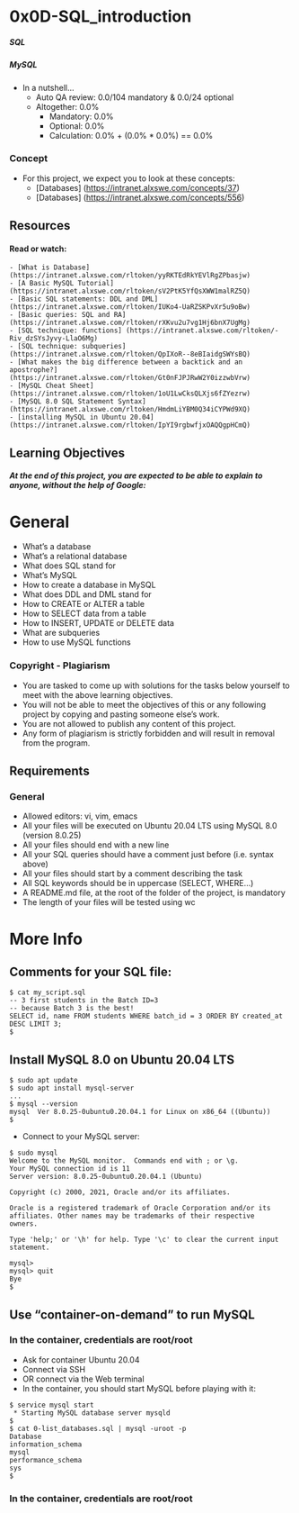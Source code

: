 # 0x0D-SQL_introduction
#####  SQL           
##### MySQL


- In  a nutshell...
    - Auto QA review: 0.0/104 mandatory & 0.0/24 optional
    - Altogether:  0.0%
        - Mandatory: 0.0%
        - Optional: 0.0%
        - Calculation:  0.0% + (0.0% * 0.0%)  == 0.0%

### Concept
- For this project, we expect you to look at these concepts:
    - [Databases] (https://intranet.alxswe.com/concepts/37)
    - [Databases] (https://intranet.alxswe.com/concepts/556)


## Resources
#### Read or watch:
    - [What is Database] (https://intranet.alxswe.com/rltoken/yyRKTEdRkYEVlRgZPbasjw)
    - [A Basic MySQL Tutorial] (https://intranet.alxswe.com/rltoken/sV2PtK5YfQsXWW1malRZ5Q)
    - [Basic SQL statements: DDL and DML] (https://intranet.alxswe.com/rltoken/IUKo4-UaRZSKPvXr5u9oBw)
    - [Basic queries: SQL and RA] (https://intranet.alxswe.com/rltoken/rXKvu2u7vg1Hj6bnX7UgMg)
    - [SQL technique: functions] (https://intranet.alxswe.com/rltoken/-Riv_dzSYsJyvy-LlaO6Mg)
    - [SQL technique: subqueries] (https://intranet.alxswe.com/rltoken/QpIXoR--8eBIaidgSWYsBQ)
    - [What makes the big difference between a backtick and an apostrophe?] (https://intranet.alxswe.com/rltoken/Gt0nFJPJRwW2Y0izzwbVrw)
    - [MySQL Cheat Sheet] (https://intranet.alxswe.com/rltoken/1oU1LwCksQLXjs6fZYezrw)
    - [MySQL 8.0 SQL Statement Syntax] (https://intranet.alxswe.com/rltoken/HmdmLiYBM0Q34iCYPWd9XQ)
    - [installing MySQL in Ubuntu 20.04] (https://intranet.alxswe.com/rltoken/IpYI9rgbwfjxOAQQgpHCmQ)


## Learning Objectives
##### At the end of this project, you are expected to be able to explain to anyone, without the help of Google:

# General
- What’s a database
- What’s a relational database
- What does SQL stand for
- What’s MySQL
- How to create a database in MySQL
- What does DDL and DML stand for
- How to CREATE or ALTER a table
- How to SELECT data from a table
- How to INSERT, UPDATE or DELETE data
- What are subqueries
- How to use MySQL functions

### Copyright - Plagiarism
- You are tasked to come up with solutions for the tasks below yourself to meet with the above learning objectives.
- You will not be able to meet the objectives of this or any following project by copying and pasting someone else’s work.
- You are not allowed to publish any content of this project.
- Any form of plagiarism is strictly forbidden and will result in removal from the program.

## Requirements

### General
- Allowed editors: vi, vim, emacs
- All your files will be executed on Ubuntu 20.04 LTS using MySQL 8.0 (version 8.0.25)
- All your files should end with a new line
- All your SQL queries should have a comment just before (i.e. syntax above)
- All your files should start by a comment describing the task
- All SQL keywords should be in uppercase (SELECT, WHERE…)
- A README.md file, at the root of the folder of the project, is mandatory
- The length of your files will be tested using wc

# More Info
## Comments for your SQL file:

```
$ cat my_script.sql
-- 3 first students in the Batch ID=3
-- because Batch 3 is the best!
SELECT id, name FROM students WHERE batch_id = 3 ORDER BY created_at DESC LIMIT 3;
$

```

## Install MySQL 8.0 on Ubuntu 20.04 LTS
```
$ sudo apt update
$ sudo apt install mysql-server
...
$ mysql --version
mysql  Ver 8.0.25-0ubuntu0.20.04.1 for Linux on x86_64 ((Ubuntu))
$
```

- Connect to your MySQL server:

```
$ sudo mysql
Welcome to the MySQL monitor.  Commands end with ; or \g.
Your MySQL connection id is 11
Server version: 8.0.25-0ubuntu0.20.04.1 (Ubuntu)

Copyright (c) 2000, 2021, Oracle and/or its affiliates.

Oracle is a registered trademark of Oracle Corporation and/or its
affiliates. Other names may be trademarks of their respective
owners.

Type 'help;' or '\h' for help. Type '\c' to clear the current input statement.

mysql>
mysql> quit
Bye
$

```


## Use “container-on-demand” to run MySQL
### In the container, credentials are root/root

- Ask for container Ubuntu 20.04
- Connect via SSH
- OR connect via the Web terminal
- In the container, you should start MySQL before playing with it:

```
$ service mysql start                                                   
 * Starting MySQL database server mysqld 
$
$ cat 0-list_databases.sql | mysql -uroot -p                               
Database                                                                                   
information_schema                                                                         
mysql                                                                                      
performance_schema                                                                         
sys                      
$
```

### In the container, credentials are root/root